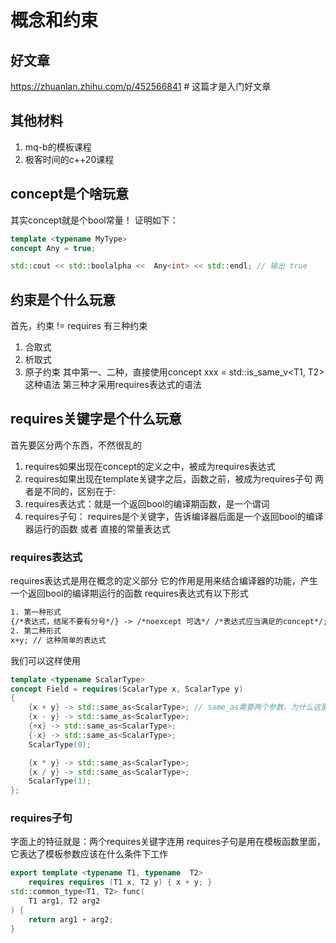 # 概念和约束

## 好文章

https://zhuanlan.zhihu.com/p/452566841 # 这篇才是入门好文章

## 其他材料

1. mq-b的模板课程
2. 极客时间的c++20课程

## concept是个啥玩意

其实concept就是个bool常量！
证明如下：

```c++
template <typename MyType>
concept Any = true;

std::cout << std::boolalpha <<  Any<int> << std::endl; // 输出 true
```

## 约束是个什么玩意

首先，约束 != requires
有三种约束

1. 合取式
2. 析取式
3. 原子约束
   其中第一、二种，直接使用concept xxx = std::is_same_v<T1, T2>这种语法
   第三种才采用requires表达式的语法

## requires关键字是个什么玩意

首先要区分两个东西，不然很乱的

1. requires如果出现在concept的定义之中，被成为requires表达式
2. requires如果出现在template关键字之后，函数之前，被成为requires子句
   两者是不同的，区别在于:
3. requires表达式：就是一个返回bool的编译期函数，是一个谓词
4. requires子句： requires是个关键字，告诉编译器后面是一个返回bool的编译器运行的函数 或者 直接的常量表达式

### requires表达式

requires表达式是用在概念的定义部分
它的作用是用来结合编译器的功能，产生一个返回bool的编译期运行的函数
requires表达式有以下形式

```txt
1. 第一种形式
{/*表达式，结尾不要有分号*/} -> /*noexcept 可选*/ /*表达式应当满足的concept*/;
2. 第二种形式
x+y; // 这种简单的表达式
```

我们可以这样使用

```c++
template <typename ScalarType>
concept Field = requires(ScalarType x, ScalarType y)
{
    {x + y} -> std::same_as<ScalarType>; // same_as需要两个参数，为什么这里填入一个参数就行？应该是编译器帮我们填了一个额外的参数：decltype(x+y)
    {x - y} -> std::same_as<ScalarType>;
    {+x} -> std::same_as<ScalarType>;
    {-x} -> std::same_as<ScalarType>;
    ScalarType(0);

    {x * y} -> std::same_as<ScalarType>;
    {x / y} -> std::same_as<ScalarType>;
    ScalarType(1);
};
```

### requires子句

字面上的特征就是：两个requires关键字连用
requires子句是用在模板函数里面，它表达了模板参数应该在什么条件下工作

```c++
export template <typename T1, typename  T2>
    requires requires (T1 x, T2 y) { x + y; }
std::common_type<T1, T2> func(
    T1 arg1, T2 arg2
) {
    return arg1 + arg2;
}
```
